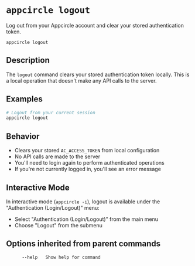 # `appcircle logout`

Log out from your Appcircle account and clear your stored authentication token.

```plaintext
appcircle logout
```

## Description

The `logout` command clears your stored authentication token locally. This is a local operation that doesn't make any API calls to the server.

## Examples

```bash
# Logout from your current session
appcircle logout
```

## Behavior

- Clears your stored `AC_ACCESS_TOKEN` from local configuration
- No API calls are made to the server
- You'll need to login again to perform authenticated operations
- If you're not currently logged in, you'll see an error message

## Interactive Mode

In interactive mode (`appcircle -i`), logout is available under the "Authentication (Login/Logout)" menu:
- Select "Authentication (Login/Logout)" from the main menu
- Choose "Logout" from the submenu

## Options inherited from parent commands

```plaintext
      --help   Show help for command
```
